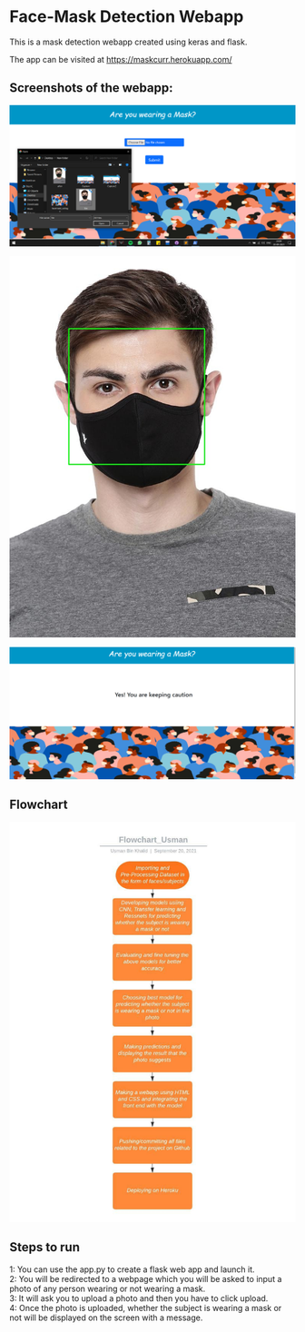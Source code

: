 # Face-Mask Detection Webapp
This is a mask detection webapp created using keras and flask.

The app can be visited at https://maskcurr.herokuapp.com/

<h2>Screenshots of the webapp:</h2>

![alt text](https://github.com/usmanbinkhalid/Face_Mask_Detection/blob/main/mask_dec/Pics/Capture3.PNG)

![alt text](https://github.com/usmanbinkhalid/Face_Mask_Detection/blob/main/mask_dec/Pics/after.jpg)

![alt text](https://github.com/usmanbinkhalid/Face_Mask_Detection/blob/main/mask_dec/Pics/Capture2.PNG)

<h2>Flowchart</h2>

![alt text](https://github.com/usmanbinkhalid/Face_Mask_Detection/blob/main/mask_dec/Pics/Flowchart_Usman.jpeg)

<h2>Steps to run</h2>
 1: You can use the app.py to create a flask web app and launch it.<br>
 2: You will be redirected to a webpage which you will be asked to input a photo of any person wearing or not wearing a mask.<br>
 3: It will ask you to upload a photo and then you have to click upload.<br>
 4: Once the photo is uploaded, whether the subject is wearing a mask or not will be displayed on the screen with a message.<br>
 
 
